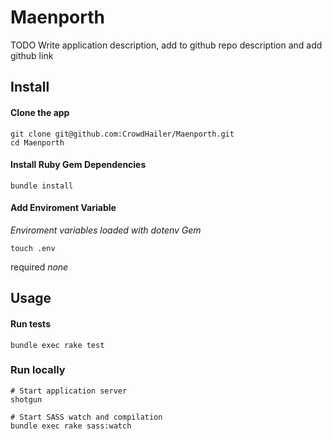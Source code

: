 Maenporth
=========

TODO Write application description, add to github repo description and add github link

## Install

#### Clone the app

```
git clone git@github.com:CrowdHailer/Maenporth.git
cd Maenporth
```

#### Install Ruby Gem Dependencies

```
bundle install
```

#### Add Enviroment Variable

*Enviroment variables loaded with dotenv Gem*

```
touch .env
```

required *none*

## Usage

#### Run tests

```
bundle exec rake test
```

### Run locally

```
# Start application server
shotgun

# Start SASS watch and compilation
bundle exec rake sass:watch
```
